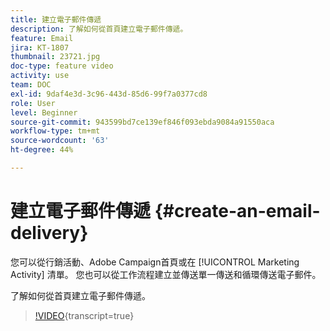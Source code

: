 ```yaml
---
title: 建立電子郵件傳遞
description: 了解如何從首頁建立電子郵件傳遞。
feature: Email
jira: KT-1807
thumbnail: 23721.jpg
doc-type: feature video
activity: use
team: DOC
exl-id: 9daf4e3d-3c96-443d-85d6-99f7a0377cd8
role: User
level: Beginner
source-git-commit: 943599bd7ce139ef846f093ebda9084a91550aca
workflow-type: tm+mt
source-wordcount: '63'
ht-degree: 44%

---
```


# 建立電子郵件傳遞 {#create-an-email-delivery}

您可以從行銷活動、Adobe Campaign首頁或在 [!UICONTROL Marketing Activity] 清單。 您也可以從工作流程建立並傳送單一傳送和循環傳送電子郵件。

了解如何從首頁建立電子郵件傳遞。

>[!VIDEO](https://video.tv.adobe.com/v/23721?learn=on){transcript=true}
